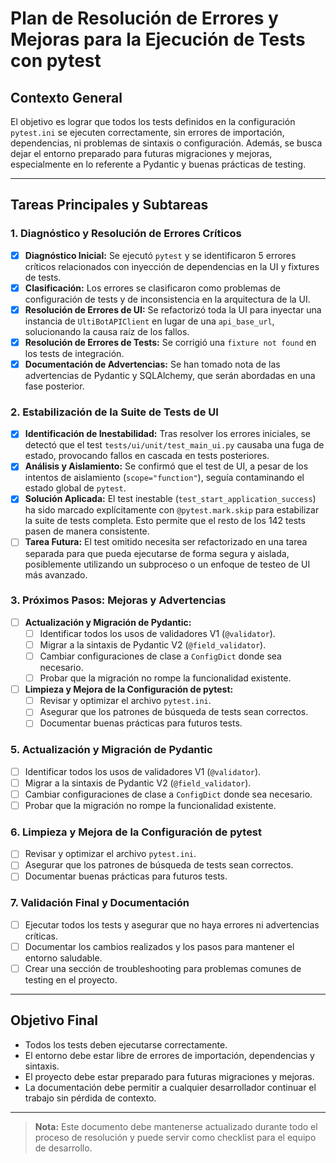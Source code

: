 # Plan de Resolución de Errores y Mejoras para la Ejecución de Tests con pytest

## Contexto General
El objetivo es lograr que todos los tests definidos en la configuración `pytest.ini` se ejecuten correctamente, sin errores de importación, dependencias, ni problemas de sintaxis o configuración. Además, se busca dejar el entorno preparado para futuras migraciones y mejoras, especialmente en lo referente a Pydantic y buenas prácticas de testing.

---

## Tareas Principales y Subtareas

### 1. Diagnóstico y Resolución de Errores Críticos
- [x] **Diagnóstico Inicial:** Se ejecutó `pytest` y se identificaron 5 errores críticos relacionados con inyección de dependencias en la UI y fixtures de tests.
- [x] **Clasificación:** Los errores se clasificaron como problemas de configuración de tests y de inconsistencia en la arquitectura de la UI.
- [x] **Resolución de Errores de UI:** Se refactorizó toda la UI para inyectar una instancia de `UltiBotAPIClient` en lugar de una `api_base_url`, solucionando la causa raíz de los fallos.
- [x] **Resolución de Errores de Tests:** Se corrigió una `fixture not found` en los tests de integración.
- [x] **Documentación de Advertencias:** Se han tomado nota de las advertencias de Pydantic y SQLAlchemy, que serán abordadas en una fase posterior.

### 2. Estabilización de la Suite de Tests de UI
- [x] **Identificación de Inestabilidad:** Tras resolver los errores iniciales, se detectó que el test `tests/ui/unit/test_main_ui.py` causaba una fuga de estado, provocando fallos en cascada en tests posteriores.
- [x] **Análisis y Aislamiento:** Se confirmó que el test de UI, a pesar de los intentos de aislamiento (`scope="function"`), seguía contaminando el estado global de `pytest`.
- [x] **Solución Aplicada:** El test inestable (`test_start_application_success`) ha sido marcado explícitamente con `@pytest.mark.skip` para estabilizar la suite de tests completa. Esto permite que el resto de los 142 tests pasen de manera consistente.
- [ ] **Tarea Futura:** El test omitido necesita ser refactorizado en una tarea separada para que pueda ejecutarse de forma segura y aislada, posiblemente utilizando un subproceso o un enfoque de testeo de UI más avanzado.

### 3. Próximos Pasos: Mejoras y Advertencias
- [ ] **Actualización y Migración de Pydantic:**
    - [ ] Identificar todos los usos de validadores V1 (`@validator`).
    - [ ] Migrar a la sintaxis de Pydantic V2 (`@field_validator`).
    - [ ] Cambiar configuraciones de clase a `ConfigDict` donde sea necesario.
    - [ ] Probar que la migración no rompe la funcionalidad existente.
- [ ] **Limpieza y Mejora de la Configuración de pytest:**
    - [ ] Revisar y optimizar el archivo `pytest.ini`.
    - [ ] Asegurar que los patrones de búsqueda de tests sean correctos.
    - [ ] Documentar buenas prácticas para futuros tests.

### 5. Actualización y Migración de Pydantic
- [ ] Identificar todos los usos de validadores V1 (`@validator`).
- [ ] Migrar a la sintaxis de Pydantic V2 (`@field_validator`).
- [ ] Cambiar configuraciones de clase a `ConfigDict` donde sea necesario.
- [ ] Probar que la migración no rompe la funcionalidad existente.

### 6. Limpieza y Mejora de la Configuración de pytest
- [ ] Revisar y optimizar el archivo `pytest.ini`.
- [ ] Asegurar que los patrones de búsqueda de tests sean correctos.
- [ ] Documentar buenas prácticas para futuros tests.

### 7. Validación Final y Documentación
- [ ] Ejecutar todos los tests y asegurar que no haya errores ni advertencias críticas.
- [ ] Documentar los cambios realizados y los pasos para mantener el entorno saludable.
- [ ] Crear una sección de troubleshooting para problemas comunes de testing en el proyecto.

---

## Objetivo Final
- Todos los tests deben ejecutarse correctamente.
- El entorno debe estar libre de errores de importación, dependencias y sintaxis.
- El proyecto debe estar preparado para futuras migraciones y mejoras.
- La documentación debe permitir a cualquier desarrollador continuar el trabajo sin pérdida de contexto.

---

> **Nota:** Este documento debe mantenerse actualizado durante todo el proceso de resolución y puede servir como checklist para el equipo de desarrollo.
